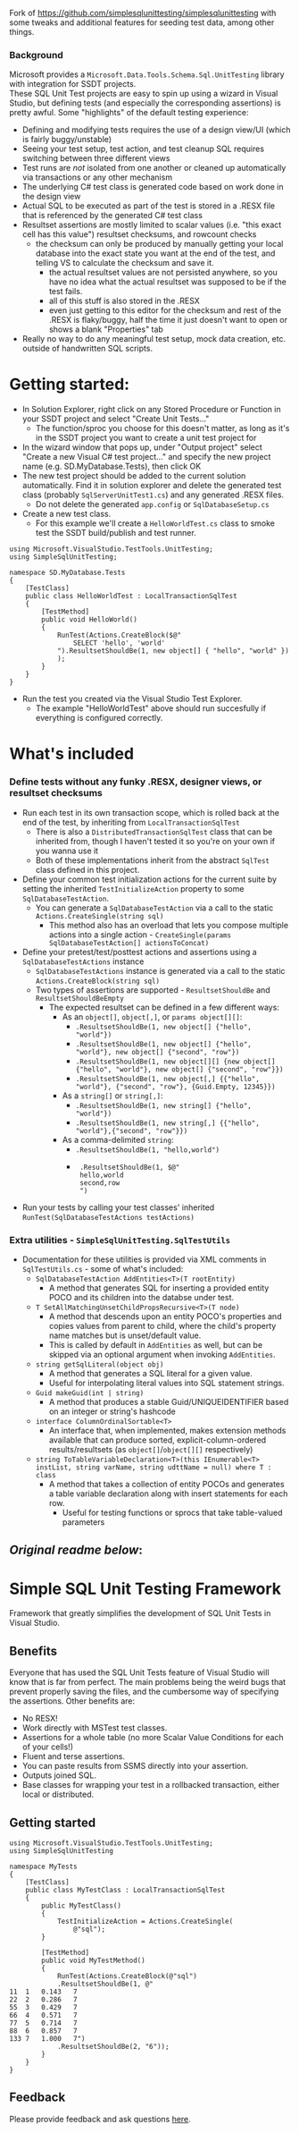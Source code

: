 Fork of https://github.com/simplesqlunittesting/simplesqlunittesting with some tweaks and additional features for seeding test data, among other things.

### Background
Microsoft provides a `Microsoft.Data.Tools.Schema.Sql.UnitTesting` library with integration for SSDT projects.  
These SQL Unit Test projects are easy to spin up using a wizard in Visual Studio, but defining tests (and especially the corresponding assertions) is pretty awful.
Some "highlights" of the default testing experience:
- Defining and modifying tests requires the use of a design view/UI (which is fairly buggy/unstable)
- Seeing your test setup, test action, and test cleanup SQL requires switching between three different views
- Test runs are *not* isolated from one another or cleaned up automatically via transactions or any other mechanism
- The underlying C# test class is generated code based on work done in the design view
- Actual SQL to be executed as part of the test is stored in a .RESX file that is referenced by the generated C# test class
- Resultset assertions are mostly limited to scalar values (i.e. "this exact cell has this value") resultset checksums, and rowcount checks
  - the checksum can only be produced by manually getting your local database into the exact state you want at the end of the test, and telling VS to calculate the checksum and save it.
    - the actual resultset values are not persisted anywhere, so you have no idea what the actual resultset was supposed to be if the test fails.
    - all of this stuff is also stored in the .RESX
    - even just getting to this editor for the checksum and rest of the .RESX is flaky/buggy, half the time it just doesn't want to open or shows a blank "Properties" tab
- Really no way to do any meaningful test setup, mock data creation, etc. outside of handwritten SQL scripts. 

# Getting started:
- In Solution Explorer, right click on any Stored Procedure or Function in your SSDT project and select "Create Unit Tests..."
  - The function/sproc you choose for this doesn't matter, as long as it's in the SSDT project you want to create a unit test project for
- In the wizard window that pops up, under "Output project" select "Create a new Visual C# test project..." and specify the new project name (e.g. SD.MyDatabase.Tests), then click OK
- The new test project should be added to the current solution automatically.  Find it in solution explorer and delete the generated test class (probably `SqlServerUnitTest1.cs`) and any generated .RESX files.
  - Do not delete the generated `app.config` or `SqlDatabaseSetup.cs`
- Create a new test class.  
  - For this example we'll create a `HelloWorldTest.cs` class to smoke test the SSDT build/publish and test runner.
```
using Microsoft.VisualStudio.TestTools.UnitTesting;
using SimpleSqlUnitTesting;

namespace SD.MyDatabase.Tests 
{
	[TestClass]
	public class HelloWorldTest : LocalTransactionSqlTest
	{
		[TestMethod]
        public void HelloWorld()
        {
            RunTest(Actions.CreateBlock($@"
                SELECT 'hello', 'world'
            ").ResultsetShouldBe(1, new object[] { "hello", "world" })
            );
        }
	}
}
```
- Run the test you created via the Visual Studio Test Explorer.
  - The example "HelloWorldTest" above should run succesfully if everything is configured correctly.

# What's included
### Define tests without any funky .RESX, designer views, or resultset checksums
- Run each test in its own transaction scope, which is rolled back at the end of the test, by inheriting from `LocalTransactionSqlTest`
  - There is also a `DistributedTransactionSqlTest` class that can be inherited from, though I haven't tested it so you're on your own if you wanna use it
  - Both of these implementations inherit from the abstract `SqlTest` class defined in this project.
- Define your common test initialization actions for the current suite by setting the inherited `TestInitializeAction` property to some `SqlDatabaseTestAction`.
  - You can generate a `SqlDatabaseTestAction` via a call to the static `Actions.CreateSingle(string sql)`
    - This method also has an overload that lets you compose multiple actions into a single action - `CreateSingle(params SqlDatabaseTestAction[] actionsToConcat)`
- Define your pretest/test/posttest actions and assertions using a `SqlDatabaseTestActions` instance 
  - `SqlDatabaseTestActions` instance is generated via a call to the static `Actions.CreateBlock(string sql)`
  - Two types of assertions are supported - `ResultsetShouldBe` and `ResultsetShouldBeEmpty`
    - The expected resultset can be defined in a few different ways:
      - As an `object[]`, `object[,]`, or `params object[][]`:
        - `.ResultsetShouldBe(1, new object[] {"hello", "world"})`
        - `.ResultsetShouldBe(1, new object[] {"hello", "world"}, new object[] {"second", "row"})`
        - `.ResultsetShouldBe(1, new object[][] {new object[] {"hello", "world"}, new object[] {"second", "row"}})`
        - `.ResultsetShouldBe(1, new object[,] {{"hello", "world"}, {"second", "row"}, {Guid.Empty, 12345}})`
      - As a `string[]` or `string[,]`: 
        - `.ResultsetShouldBe(1, new string[] {"hello", "world"})`
        - `.ResultsetShouldBe(1, new string[,] {{"hello", "world"},{"second", "row"}})`
      - As a comma-delimited `string`: 
        - `.ResultsetShouldBe(1, "hello,world")`
        - ```
           .ResultsetShouldBe(1, $@"
           hello,world
           second,row
           ")
- Run your tests by calling your test classes' inherited `RunTest(SqlDatabaseTestActions testActions)`

### Extra utilities - `SimpleSqlUnitTesting.SqlTestUtils`
- Documentation for these utilities is provided via XML comments in `SqlTestUtils.cs` - some of what's included:
  - `SqlDatabaseTestAction AddEntities<T>(T rootEntity)`
    - A method that generates SQL for inserting a provided entity POCO and its children into the databse under test.
  - `T SetAllMatchingUnsetChildPropsRecursive<T>(T node)`
    - A method that descends upon an entity POCO's properties and copies values from parent to child, where the child's property name matches but is unset/default value.
    - This is called by default in `AddEntities` as well, but can be skipped via an optional argument when invoking `AddEntities`.
  - `string getSqlLiteral(object obj)`
    - A method that generates a SQL literal for a given value.
    - Useful for interpolating literal values into SQL statement strings.
  - `Guid makeGuid(int | string)`
    - A method that produces a stable Guid/UNIQUEIDENTIFIER based on an integer or string's hashcode
  - `interface ColumnOrdinalSortable<T>`
    - An interface that, when implemented, makes extension methods available that can produce sorted, explicit-column-ordered results/resultsets (as `object[]`/`object[][]` respectively) 
  - `string ToTableVariableDeclaration<T>(this IEnumerable<T> instList, string varName, string udttName = null) where T : class`
    - A method that takes a collection of entity POCOs and generates a table variable declaration along with insert statements for each row.
      - Useful for testing functions or sprocs that take table-valued parameters



## *Original readme below*:

# Simple SQL Unit Testing Framework
Framework that greatly simplifies the development of SQL Unit Tests in Visual Studio.

## Benefits
Everyone that has used the SQL Unit Tests feature of Visual Studio will know that is far from perfect. The main problems being the weird bugs that prevent properly saving the files, and the cumbersome way of specifying the assertions. Other benefits are:
- No RESX!
- Work directly with MSTest test classes.
- Assertions for a whole table (no more Scalar Value Conditions for each of your cells!) 
- Fluent and terse assertions.
- You can paste results from SSMS directly into your assertion.
- Outputs joined SQL.
- Base classes for wrapping your test in a rollbacked transaction, either local or distributed.

## Getting started

    using Microsoft.VisualStudio.TestTools.UnitTesting;
    using SimpleSqlUnitTesting

    namespace MyTests
    {
        [TestClass]
        public class MyTestClass : LocalTransactionSqlTest
        {
            public MyTestClass()
            {
                TestInitializeAction = Actions.CreateSingle(
                    @"sql");
            }

            [TestMethod]
            public void MyTestMethod()
            {
                RunTest(Actions.CreateBlock(@"sql")
                .ResultsetShouldBe(1, @"
    11	1	0.143	7
    22	2	0.286	7
    55	3	0.429	7
    66	4	0.571	7
    77	5	0.714	7
    88	6	0.857	7
    133	7	1.000	7")
                .ResultsetShouldBe(2, "6"));
            }
        }
    }

## Feedback
Please provide feedback and ask questions [here](https://github.com/simplesqlunittesting/simplesqlunittesting/issues/new).